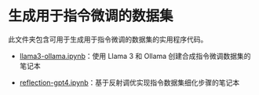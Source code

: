 # 生成用于指令微调的数据集

此文件夹包含可用于生成用于指令微调的数据集的实用程序代码。

- [llama3-ollama.ipynb](llama3-ollama.ipynb)：使用 Llama 3 和 Ollama 创建合成指令微调数据集的笔记本

- [reflection-gpt4.ipynb](reflection-gpt4.ipynb)：基于反射调优实现指令数据集细化步骤的笔记本